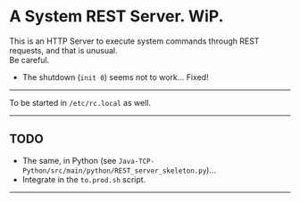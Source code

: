 # A System REST Server. WiP.

This is an HTTP Server to execute system commands through REST requests, and that is unusual.  
Be careful.

- The shutdown (`init 0`) seems not to work... Fixed!
---
To be started in `/etc/rc.local` as well.

---

## TODO
- The same, in Python (see `Java-TCP-Python/src/main/python/REST_server_skeleton.py`)...  
- Integrate in the `to.prod.sh` script.

---